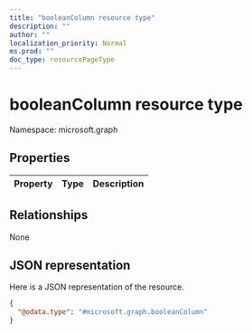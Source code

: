 ```yaml
---
title: "booleanColumn resource type"
description: ""
author: ""
localization_priority: Normal
ms.prod: ""
doc_type: resourcePageType
---
```


# booleanColumn resource type


Namespace: microsoft.graph



## Properties
|Property|Type|Description|
|:---|:---|:---|

## Relationships
None

## JSON representation
Here is a JSON representation of the resource.
<!-- {
  "blockType": "resource",
  "@odata.type": "microsoft.graph.booleanColumn"
}
-->
``` json
{
  "@odata.type": "#microsoft.graph.booleanColumn"
}
```

